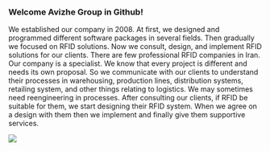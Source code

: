 ### Welcome Avizhe Group in Github!

We established our company in 2008. At first, we designed and programmed different software packages in several fields. Then gradually we focused on RFID solutions. Now we consult, design, and implement RFID solutions for our clients.
There are few professional RFID companies in Iran. Our company is a specialist. We know that every project is different and needs its own proposal. So we communicate with our clients to understand their processes in warehousing, production lines, distribution systems, retailing system, and other things relating to logistics. We may sometimes need reengineering in processes.
After consulting our clients, if RFID be suitable for them, we start designing their RFID system. When we agree on a design with them then we implement and finally give them supportive services.

 <img src="https://github-readme-stats.vercel.app/api?username=avizhegroup&show_icons=true&count_private=true&include_all_commits=true&theme=vision-friendly-dark" />
